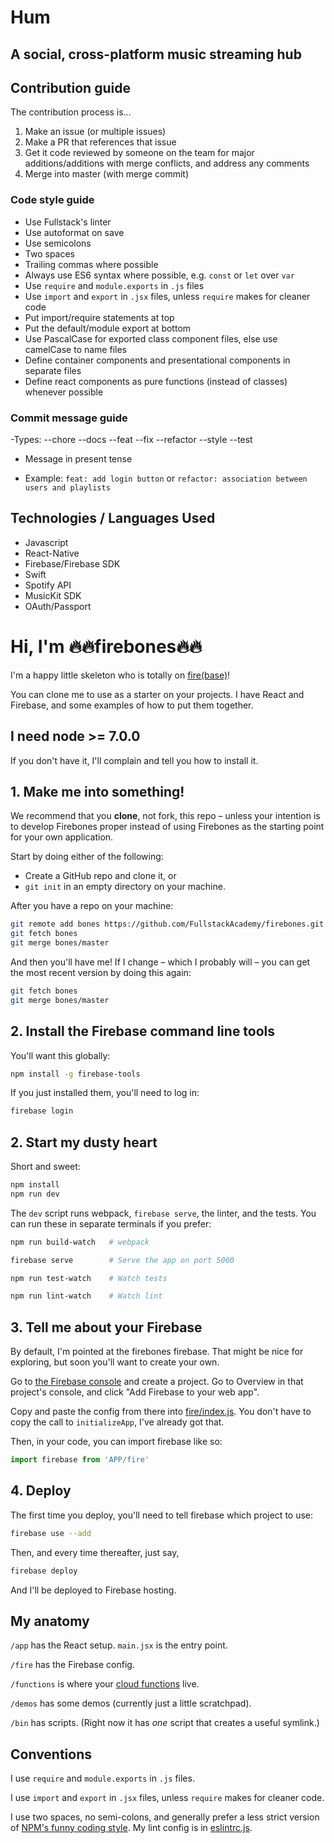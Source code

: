 # Hum
## A social, cross-platform music streaming hub

## Contribution guide

The contribution process is...

1. Make an issue (or multiple issues)
2. Make a PR that references that issue
3. Get it code reviewed by someone on the team for major additions/additions with merge conflicts, and address any comments
4. Merge into master (with merge commit)

### Code style guide

- Use Fullstack's linter
- Use autoformat on save
- Use semicolons
- Two spaces
- Trailing commas where possible
- Always use ES6 syntax where possible, e.g. `const` or `let` over `var`
- Use `require` and `module.exports` in `.js` files
- Use `import` and `export` in `.jsx` files, unless `require` makes for cleaner code
- Put import/require statements at top
- Put the default/module export at bottom
- Use PascalCase for exported class component files, else use camelCase to name files
- Define container components and presentational components in separate files
- Define react components as pure functions (instead of classes) whenever possible

### Commit message guide

-Types:
--chore
--docs
--feat
--fix
--refactor
--style
--test

- Message in present tense

- Example: `feat: add login button` or `refactor: association between users and playlists`

## Technologies / Languages Used

- Javascript
- React-Native
- Firebase/Firebase SDK
- Swift
- Spotify API
- MusicKit SDK
- OAuth/Passport



# Hi, I'm 🔥🔥firebones🔥🔥

I'm a happy little skeleton who is totally on [fire(base)](https://firebase.google.com)!

You can clone me to use as a starter on your projects. I have React and Firebase,
and some examples of how to put them together.

## I need node >= 7.0.0

If you don't have it, I'll complain and tell you how to install it.

## 1. Make me into something!

We recommend that you **clone**, not fork, this repo – unless your intention is
to develop Firebones proper instead of using Firebones as the starting point for your
own application.

Start by doing either of the following:

* Create a GitHub repo and clone it, or
* `git init` in an empty directory on your machine.

After you have a repo on your machine:

```sh
git remote add bones https://github.com/FullstackAcademy/firebones.git
git fetch bones
git merge bones/master
```

And then you'll have me! If I change – which I probably will – you can get the most recent
version by doing this again:

```sh
git fetch bones
git merge bones/master
```

## 2. Install the Firebase command line tools

You'll want this globally:

```sh
npm install -g firebase-tools
```

If you just installed them, you'll need to log in:

```sh
firebase login
```

## 2. Start my dusty heart

Short and sweet:

```sh
npm install
npm run dev
```

The `dev` script runs webpack, `firebase serve`, the linter, and the tests. You can run these
in separate terminals if you prefer:

```sh
npm run build-watch   # webpack
```

```sh
firebase serve        # Serve the app on port 5000
```

```sh
npm run test-watch    # Watch tests
```

```sh
npm run lint-watch    # Watch lint
```

## 3. Tell me about your Firebase

By default, I'm pointed at the firebones firebase. That might be nice for exploring,
but soon you'll want to create your own.

Go to [the Firebase console](https://console.firebase.google.com/) and create
a project. Go to Overview in that project's console, and click "Add Firebase to your web app".

Copy and paste the config from there into [fire/index.js](fire/index.js). You don't have to
copy the call to `initializeApp`, I've already got that.

Then, in your code, you can import firebase like so:

```javascript
import firebase from 'APP/fire'
```

## 4. Deploy

The first time you deploy, you'll need to tell firebase which project to use:

```sh
firebase use --add
```

Then, and every time thereafter, just say,

```sh
firebase deploy
```

And I'll be deployed to Firebase hosting.

## My anatomy

`/app` has the React setup. `main.jsx` is the entry point.

`/fire` has the Firebase config.

`/functions` is where your [cloud functions](https://firebase.google.com/preview/functions/write-firebase-functions) live.

`/demos` has some demos (currently just a little scratchpad).

`/bin` has scripts. (Right now it has *one* script that creates a useful symlink.)

## Conventions

I use `require` and `module.exports` in `.js` files.

I use `import` and `export` in `.jsx` files, unless `require` makes for cleaner code.

I use two spaces, no semi-colons, and generally prefer a less strict version of
[NPM's funny coding style](https://docs.npmjs.com/misc/coding-style). My lint config is
in [eslintrc.js](eslintrc.js).

